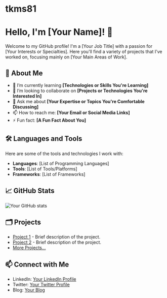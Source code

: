 # tkms81

# Hello, I'm [Your Name]! 👋

Welcome to my GitHub profile! I'm a [Your Job Title] with a passion for [Your Interests or Specialties]. Here you'll find a variety of projects that I’ve worked on, focusing mainly on [Your Main Areas of Work].

## 🚀 About Me

- 🌱 I’m currently learning **[Technologies or Skills You're Learning]**
- 👯 I’m looking to collaborate on **[Projects or Technologies You're Interested In]**
- 💬 Ask me about **[Your Expertise or Topics You're Comfortable Discussing]**
- 📫 How to reach me: **[Your Email or Social Media Links]**
- ⚡ Fun fact: **[A Fun Fact About You]**

## 🛠️ Languages and Tools

Here are some of the tools and technologies I work with:

- **Languages**: [List of Programming Languages]
- **Tools**: [List of Tools/Platforms]
- **Frameworks**: [List of Frameworks]

## 📈 GitHub Stats

![Your GitHub stats](https://github-readme-stats.vercel.app/api?username=yourusername&show_icons=true&theme=radical)

## 🗂️ Projects

- [Project 1](link-to-project-1) - Brief description of the project.
- [Project 2](link-to-project-2) - Brief description of the project.
- [More Projects...](link-to-repo-or-website)

## 📫 Connect with Me

- LinkedIn: [Your LinkedIn Profile](https://linkedin.com/in/yourusername)
- Twitter: [Your Twitter Profile](https://twitter.com/yourusername)
- Blog: [Your Blog](https://yourblog.com)

